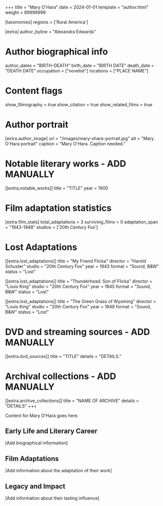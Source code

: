 +++
title = "Mary O'Hara"
date = 2024-01-01
template = "author.html"
weight = 99999999

[taxonomies]
regions = ['Rural America']

[extra]
author_byline = "Alexandra Edwards"

# Author biographical info
author_dates = "BIRTH-DEATH"
birth_date = "BIRTH DATE"
death_date = "DEATH DATE"
occupation = ["novelist"]
locations = ["PLACE NAME"]

# Content flags
show_filmography = true
show_citation = true
show_related_films = true

# Author portrait
[extra.author_image]
url = "/images/mary-ohara-portrait.jpg"
alt = "Mary O'Hara portrait"
caption = "Mary O'Hara. Caption needed."

# Notable literary works - ADD MANUALLY
[[extra.notable_works]]
title = "TITLE"
year = 1900

# Film adaptation statistics
[extra.film_stats]
total_adaptations = 3
surviving_films = 0
adaptation_span = "1943-1948"
studios = ['20th Century Fox']
# Lost Adaptations
[[extra.lost_adaptations]]
title = "My Friend Flicka"
director = "Harold Schuster"
studio = "20th Century Fox"
year = 1943
format = "Sound, B&W"
status = "Lost"

[[extra.lost_adaptations]]
title = "Thunderhead: Son of Flicka"
director = "Louis King"
studio = "20th Century Fox"
year = 1945
format = "Sound, B&W"
status = "Lost"

[[extra.lost_adaptations]]
title = "The Green Grass of Wyoming"
director = "Louis King"
studio = "20th Century Fox"
year = 1948
format = "Sound, B&W"
status = "Lost"


# DVD and streaming sources - ADD MANUALLY
[[extra.dvd_sources]]
title = "TITLE"
details = "DETAILS."

# Archival collections - ADD MANUALLY
[[extra.archive_collections]]
title = "NAME OF ARCHIVE"
details = "DETAILS"
+++

Content for Mary O'Hara goes here. 

## Early Life and Literary Career

[Add biographical information]

## Film Adaptations

[Add information about the adaptation of their work]

## Legacy and Impact

[Add information about their lasting influence]
